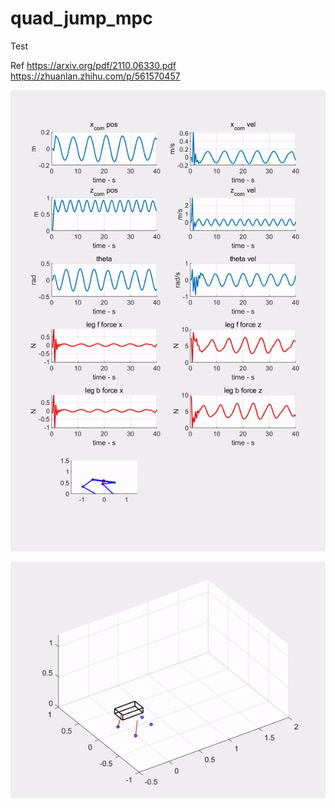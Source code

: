 # quad_jump_mpc
Test

Ref
https://arxiv.org/pdf/2110.06330.pdf
https://zhuanlan.zhihu.com/p/561570457

![pose ctr](pic/s2.gif)

![leaping](pic/s1.gif)